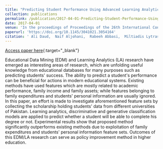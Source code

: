 ```yaml
---
title: "Predicting Student Performance Using Advanced Learning Analytics"
collection: publications
permalink: /publication/2017-04-01-Predicting-Student-Performance-Using-Advanced-Learning-Analytics
date: 2017-04-01
venue: 'In the proceedings of Proceedings of the 26th International Conference on World Wide Web Companion'
paperurl: 'https://doi.org/10.1145/3041021.3054164'
citation: ' Ali Daud,  Naif Aljohani,  Rabeeh Abbasi,  Miltiadis Lytras,  Farhat Abbas,  Jalal Alowibdi, &quot;Predicting Student Performance Using Advanced Learning Analytics.&quot; In the proceedings of Proceedings of the 26th International Conference on World Wide Web Companion, 2017.'
---
```

[Access paper here](https://doi.org/10.1145/3041021.3054164){:target="_blank"}

Educational Data Mining (EDM) and Learning Analytics (LA) research have emerged as interesting areas of research, which are unfolding useful knowledge from educational databases for many purposes such as predicting students&apos; success. The ability to predict a student&apos;s performance can be beneficial for actions in modern educational systems. Existing methods have used features which are mostly related to academic performance, family income and family assets; while features belonging to family expenditures and students&apos; personal information are usually ignored. In this paper, an effort is made to investigate aforementioned feature sets by collecting the scholarship holding students&apos; data from different universities of Pakistan. Learning analytics, discriminative and generative classification models are applied to predict whether a student will be able to complete his degree or not. Experimental results show that proposed method significantly outperforms existing methods due to exploitation of family expenditures and students&apos; personal information feature sets. Outcomes of this EDM/LA research can serve as policy improvement method in higher education.

